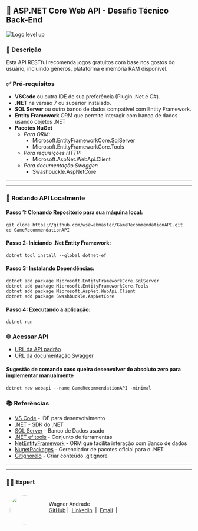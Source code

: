 ## 🌟 ASP.NET Core Web API - Desafio Técnico Back-End

![Logo level up](https://avatars.githubusercontent.com/u/83302250?s=200&v=4)


### 📃 Descrição

Esta API RESTful recomenda jogos gratuitos com base nos gostos do usuário, incluindo gêneros, plataforma e memória RAM disponível.

### ✅ Pré-requisitos

- **VSCode** ou outra IDE de sua preferência (Plugin .Net e C#).
- **.NET** na versão 7 ou superior instalado.
- **SQL Server** ou outro banco de dados compatível com Entity Framework.
- **Entity Framework** ORM que permite interagir com banco de dados usando objetos .NET
- **Pacotes NuGet**
    - *Para ORM:* 
        - Microsoft.EntityFrameworkCore.SqlServer
        - Microsoft.EntityFrameworkCore.Tools
    - *Para requisições HTTP:*
        - Microsoft.AspNet.WebApi.Client
    - *Para documentação Swagger:*
        - Swashbuckle.AspNetCore

---
---

### 🚀 Rodando API Localmente

#### Passo 1: Clonando Repositório para sua máquina local:

    git clone https://github.com/wsawebmaster/GameRecommendationAPI.git
    cd GameRecommendationAPI

#### Passo 2: Iniciando .Net Entity Framework:

    dotnet tool install --global dotnet-ef

#### Passo 3: Instalando Dependências:

    dotnet add package Microsoft.EntityFrameworkCore.SqlServer
    dotnet add package Microsoft.EntityFrameworkCore.Tools
    dotnet add package Microsoft.AspNet.WebApi.Client
    dotnet add package Swashbuckle.AspNetCore

#### Passo 4: Executando a aplicação:

    dotnet run

### 🌐 Acessar API

 - [URL da API padrão](http://localhost:5074/weatherforecast)
 - [URL da documentação Swagger](http://localhost:5074/swagger/index.html)

#### Sugestão de comando caso queira desenvolver do absoluto zero para implementar manualmente

    dotnet new webapi --name GameRecommendationAPI -minimal

### 📚 Referências

- [VS Code](https://code.visualstudio.com/) - IDE para desenvolvimento
- [.NET](https://dotnet.microsoft.com/en-us/download) - SDK do .NET
- [SQL Server](https://www.microsoft.com/pt-br/sql-server/sql-server-downloads) - Banco de Dados usado
- [.NET ef tools](https://learn.microsoft.com/en-us/ef/core/cli/dotnet) - Conjunto de ferramentas
- [NetEntityFramework](https://learn.microsoft.com/en-us/ef/core/cli/dotnet) - ORM que facilita interação com Banco de dados
- [NugetPackages](https://www.nuget.org/packages) - Gerenciador de pacotes oficial para o .NET
- [GitignoreIo](https://www.toptal.com/developers/gitignore) - Criar conteúdo .gitignore


---
---

### 👨‍💻 Expert

<p>
<img 
      align="left" 
      style="margin: 10px; width: 80px; border-radius: 50%;" 
      src="https://avatars.githubusercontent.com/u/52001930?s=400&u=fb999c966c5c652a8357cbede4b1112e79cbfe18&v=4" 
/>
    <p style="padding-top:25px">&nbsp&nbsp&nbsp Wagner Andrade<br>
    &nbsp&nbsp&nbsp
    <a href="https://github.com/wsawebmaster">
    GitHub</a>&nbsp;|&nbsp;
    <a href="https://www.linkedin.com/in/
wsawebmaster">LinkedIn</a>
&nbsp;|&nbsp;
<a href="mailto:wsawebmaster@yahoo.com.br">
    Email</a>
  &nbsp;|&nbsp;
</p>
</p>